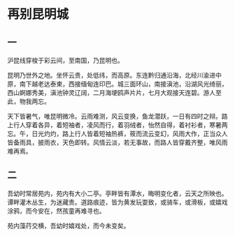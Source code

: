 # 再别昆明城

## 一

沪昆线穿梭于彩云间，至南国，乃昆明也。

昆明乃世外之地。坐怀云贵，处低纬，而高原。东连黔归通沿海，北经川渝进中原，南下越老达泰柬，西接缅甸连印巴。城三面环山，南接滇池，沿湖风光绮丽，西山婀娜秀美，滇池钟灵辽阔，二月海埂鸥声片片，七月大观接天连碧。游人至此，物我两忘。

天下皆暑气，唯昆明微冷。云雨难测，风云变换，鱼龙潜跃，一日有四时之辩。路上行人穿着各异，着短袖者，凌风而行，着羽绒者，怡然自得，着衬衫者，寒暑两忘。午，日光灼灼，路上行人皆着短袖热裤，筱而流云变幻，风雨大作，正当众人皆备雨具，披雨衣，天色即转。风情云淡，若无事故，而路人皆穿戴齐整，唯风雨难再焉。

## 二

吾幼时常居苑内，苑内有大小二亭。亭畔皆有潭水，晦明变化者，云天之所映也。谭畔灌木丛生，为迷藏贵。道路痕迹，皆为黄发玩耍致，或骑车，或滑板，或嬉戏涂鸦，而今安在，然孩童再难寻也。

苑内藻荇交横，吾幼时嬉戏处，而今未变矣。
